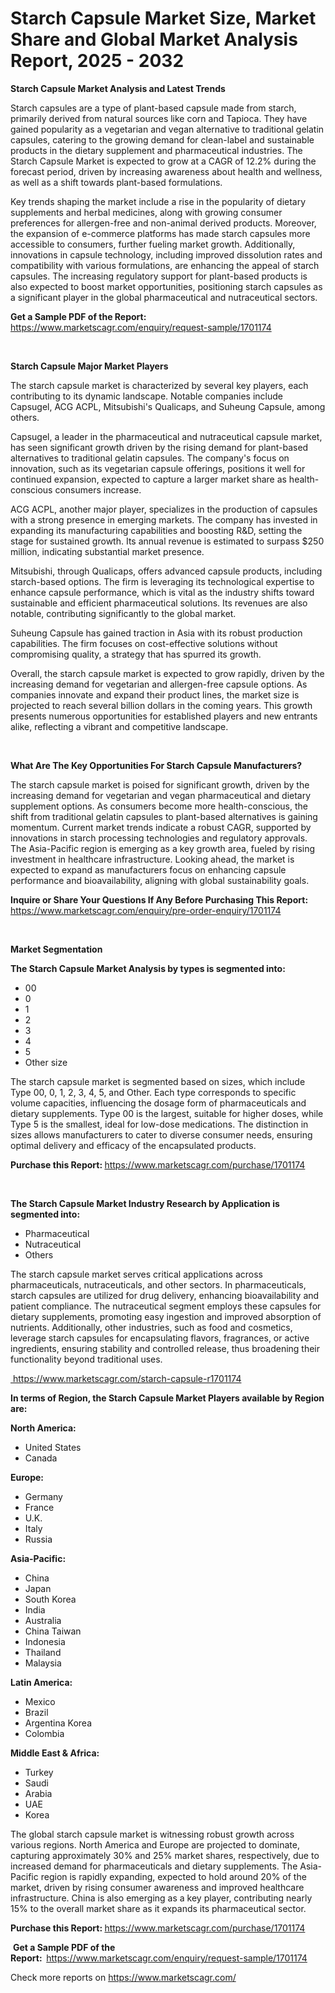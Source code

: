 <p><h1>Starch Capsule Market Size, Market Share and Global Market Analysis Report, 2025 - 2032</h1></p><p><strong>Starch Capsule Market Analysis and Latest Trends</strong></p>
<p><p>Starch capsules are a type of plant-based capsule made from starch, primarily derived from natural sources like corn and Tapioca. They have gained popularity as a vegetarian and vegan alternative to traditional gelatin capsules, catering to the growing demand for clean-label and sustainable products in the dietary supplement and pharmaceutical industries. The Starch Capsule Market is expected to grow at a CAGR of 12.2% during the forecast period, driven by increasing awareness about health and wellness, as well as a shift towards plant-based formulations.</p><p>Key trends shaping the market include a rise in the popularity of dietary supplements and herbal medicines, along with growing consumer preferences for allergen-free and non-animal derived products. Moreover, the expansion of e-commerce platforms has made starch capsules more accessible to consumers, further fueling market growth. Additionally, innovations in capsule technology, including improved dissolution rates and compatibility with various formulations, are enhancing the appeal of starch capsules. The increasing regulatory support for plant-based products is also expected to boost market opportunities, positioning starch capsules as a significant player in the global pharmaceutical and nutraceutical sectors.</p></p>
<p><strong>Get a Sample PDF of the Report:&nbsp;</strong> <a href="https://www.marketscagr.com/enquiry/request-sample/1701174?utm_campaign=2337&utm_medium=2&utm_source=Github&utm_content=ia&utm_term=27032025&utm_id=starch-capsule">https://www.marketscagr.com/enquiry/request-sample/1701174</a></p>
<p>&nbsp;</p>
<p><strong>Starch Capsule Major Market Players</strong></p>
<p><p>The starch capsule market is characterized by several key players, each contributing to its dynamic landscape. Notable companies include Capsugel, ACG ACPL, Mitsubishi's Qualicaps, and Suheung Capsule, among others. </p><p>Capsugel, a leader in the pharmaceutical and nutraceutical capsule market, has seen significant growth driven by the rising demand for plant-based alternatives to traditional gelatin capsules. The company's focus on innovation, such as its vegetarian capsule offerings, positions it well for continued expansion, expected to capture a larger market share as health-conscious consumers increase.</p><p>ACG ACPL, another major player, specializes in the production of capsules with a strong presence in emerging markets. The company has invested in expanding its manufacturing capabilities and boosting R&D, setting the stage for sustained growth. Its annual revenue is estimated to surpass $250 million, indicating substantial market presence.</p><p>Mitsubishi, through Qualicaps, offers advanced capsule products, including starch-based options. The firm is leveraging its technological expertise to enhance capsule performance, which is vital as the industry shifts toward sustainable and efficient pharmaceutical solutions. Its revenues are also notable, contributing significantly to the global market.</p><p>Suheung Capsule has gained traction in Asia with its robust production capabilities. The firm focuses on cost-effective solutions without compromising quality, a strategy that has spurred its growth.</p><p>Overall, the starch capsule market is expected to grow rapidly, driven by the increasing demand for vegetarian and allergen-free capsule options. As companies innovate and expand their product lines, the market size is projected to reach several billion dollars in the coming years. This growth presents numerous opportunities for established players and new entrants alike, reflecting a vibrant and competitive landscape.</p></p>
<p>&nbsp;</p>
<p><strong>What Are The Key Opportunities For Starch Capsule Manufacturers?</strong></p>
<p><p>The starch capsule market is poised for significant growth, driven by the increasing demand for vegetarian and vegan pharmaceutical and dietary supplement options. As consumers become more health-conscious, the shift from traditional gelatin capsules to plant-based alternatives is gaining momentum. Current market trends indicate a robust CAGR, supported by innovations in starch processing technologies and regulatory approvals. The Asia-Pacific region is emerging as a key growth area, fueled by rising investment in healthcare infrastructure. Looking ahead, the market is expected to expand as manufacturers focus on enhancing capsule performance and bioavailability, aligning with global sustainability goals.</p></p>
<p><strong>Inquire or Share Your Questions If Any Before Purchasing This Report:</strong> <a href="https://www.marketscagr.com/enquiry/pre-order-enquiry/1701174?utm_campaign=2337&utm_medium=2&utm_source=Github&utm_content=ia&utm_term=27032025&utm_id=starch-capsule">https://www.marketscagr.com/enquiry/pre-order-enquiry/1701174</a></p>
<p>&nbsp;</p>
<p><strong>Market Segmentation</strong></p>
<p><strong>The Starch Capsule Market Analysis by types is segmented into:</strong></p>
<p><ul><li>00</li><li>0</li><li>1</li><li>2</li><li>3</li><li>4</li><li>5</li><li>Other size</li></ul></p>
<p><p>The starch capsule market is segmented based on sizes, which include Type 00, 0, 1, 2, 3, 4, 5, and Other. Each type corresponds to specific volume capacities, influencing the dosage form of pharmaceuticals and dietary supplements. Type 00 is the largest, suitable for higher doses, while Type 5 is the smallest, ideal for low-dose medications. The distinction in sizes allows manufacturers to cater to diverse consumer needs, ensuring optimal delivery and efficacy of the encapsulated products.</p></p>
<p><strong>Purchase this Report:&nbsp;</strong><a href="https://www.marketscagr.com/purchase/1701174?utm_campaign=2337&utm_medium=2&utm_source=Github&utm_content=ia&utm_term=27032025&utm_id=starch-capsule">https://www.marketscagr.com/purchase/1701174</a></p>
<p>&nbsp;</p>
<p><strong>The Starch Capsule Market Industry Research by Application is segmented into:</strong></p>
<p><ul><li>Pharmaceutical</li><li>Nutraceutical</li><li>Others</li></ul></p>
<p><p>The starch capsule market serves critical applications across pharmaceuticals, nutraceuticals, and other sectors. In pharmaceuticals, starch capsules are utilized for drug delivery, enhancing bioavailability and patient compliance. The nutraceutical segment employs these capsules for dietary supplements, promoting easy ingestion and improved absorption of nutrients. Additionally, other industries, such as food and cosmetics, leverage starch capsules for encapsulating flavors, fragrances, or active ingredients, ensuring stability and controlled release, thus broadening their functionality beyond traditional uses.</p></p>
<p><a href="https://www.marketscagr.com/starch-capsule-r1701174?utm_campaign=2337&utm_medium=2&utm_source=Github&utm_content=ia&utm_term=27032025&utm_id=starch-capsule">&nbsp;https://www.marketscagr.com/starch-capsule-r1701174</a></p>
<p><strong>In terms of Region, the Starch Capsule Market Players available by Region are:</strong></p>
<p>
    <p> <strong> North America: </strong>
        <ul>
            <li>United States</li>
            <li>Canada</li>
        </ul>
        </p> 
    <p> <strong> Europe: </strong>
        <ul>
            <li>Germany</li>
            <li>France</li>
            <li>U.K.</li>
            <li>Italy</li>
            <li>Russia</li>
        </ul>
        </p> 
    <p> <strong> Asia-Pacific: </strong>
        <ul>
            <li>China</li>
            <li>Japan</li>
            <li>South Korea</li>
            <li>India</li>
            <li>Australia</li>
            <li>China Taiwan</li>
            <li>Indonesia</li>
            <li>Thailand</li>
            <li>Malaysia</li>
        </ul>
        </p> 
    <p> <strong> Latin America: </strong>
        <ul>
            <li>Mexico</li>
            <li>Brazil</li>
            <li>Argentina Korea</li>
            <li>Colombia</li>
        </ul>
        </p> 
    <p> <strong> Middle East & Africa: </strong>
        <ul>
            <li>Turkey</li>
            <li>Saudi</li>
            <li>Arabia</li>
            <li>UAE</li>
            <li>Korea</li>
        </ul>
    </p>
    </p>
<p><p>The global starch capsule market is witnessing robust growth across various regions. North America and Europe are projected to dominate, capturing approximately 30% and 25% market shares, respectively, due to increased demand for pharmaceuticals and dietary supplements. The Asia-Pacific region is rapidly expanding, expected to hold around 20% of the market, driven by rising consumer awareness and improved healthcare infrastructure. China is also emerging as a key player, contributing nearly 15% to the overall market share as it expands its pharmaceutical sector.</p></p>
<p><strong>Purchase this Report: </strong><a href="https://www.marketscagr.com/purchase/1701174?utm_campaign=2337&utm_medium=2&utm_source=Github&utm_content=ia&utm_term=27032025&utm_id=starch-capsule">https://www.marketscagr.com/purchase/1701174</a></p>
<p>&nbsp;<strong>Get a Sample PDF of the Report:&nbsp;&nbsp;</strong><a href="https://www.marketscagr.com/enquiry/request-sample/1701174?utm_campaign=2337&utm_medium=2&utm_source=Github&utm_content=ia&utm_term=27032025&utm_id=starch-capsule">https://www.marketscagr.com/enquiry/request-sample/1701174</a></p>
<p><strong></strong></p>
<p>Check more reports on <a href="https://www.marketscagr.com/?utm_campaign=2337&utm_medium=2&utm_source=Github&utm_content=ia&utm_term=27032025&utm_id=starch-capsule">https://www.marketscagr.com/</a></p>